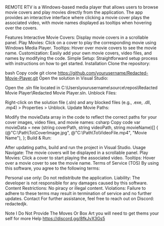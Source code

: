 REMOTE RTV is a Windows-based media player that allows users to browse movie covers and play movies directly from the application. The app provides an interactive interface where clicking a movie cover plays the associated video, with movie names displayed as tooltips when hovering over the covers.

Features
Interactive Movie Covers: Display movie covers in a scrollable panel.
Play Movies: Click on a cover to play the corresponding movie using Windows Media Player.
Tooltips: Hover over movie covers to see the movie name.
Customization: Easily add your own movie covers, video files, and names by modifying the code.
Simple Setup: Straightforward setup process with instructions on how to get started.
Installation
Clone the repository:

bash
Copy code
git clone https://github.com/yourusername/Redacted-Movie-Player.git
Open the solution in Visual Studio:

Open the .sln file located in C:\Users\yourusername\source\repos\Redacted Movie Player\Redacted Movie Player.sln.
Unblock Files:

Right-click on the solution file (.sln) and any blocked files (e.g., .exe, .dll, .mp4) > Properties > Unblock.
Update Movie Paths:

Modify the movieData array in the code to reflect the correct paths for your cover images, video files, and movie names:
csharp
Copy code
var movieData = new (string coverPath, string videoPath, string movieName)[]
{
    (@"C:\Path\To\CoverImage.jpg", @"C:\Path\To\VideoFile.mp4", "Movie Name"),
};
Build & Run:

After updating paths, build and run the project in Visual Studio.
Usage
Navigate: The movie covers will be displayed in a scrollable panel.
Play Movies: Click a cover to start playing the associated video.
Tooltips: Hover over a movie cover to see the movie name.
Terms of Service (TOS)
By using this software, you agree to the following terms:

Personal use only: Do not redistribute the application.
Liability: The developer is not responsible for any damages caused by this software.
Content Restrictions: No piracy or illegal content.
Violations: Failure to adhere to these terms may result in termination of service and no further updates.
Contact
For further assistance, feel free to reach out on Discord: redactedjk.

Note I Do Not Provide The Moves Or Box Art you will need to get thems your self for more Help https://discord.gg/8fkJvX3Gs5
